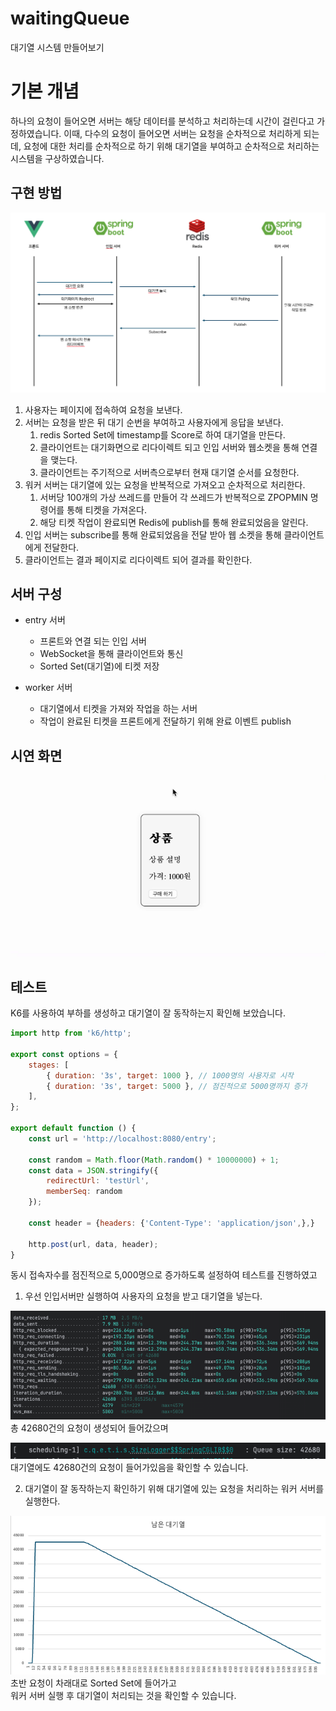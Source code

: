 # waitingQueue

대기열 시스템 만들어보기

# 기본 개념

하나의 요청이 들어오면 서버는 해당 데이터를 분석하고 처리하는데 시간이 걸린다고 가정하였습니다.
이때, 다수의 요청이 들어오면 서버는 요청을 순차적으로 처리하게 되는데,
요청에 대한 처리를 순차적으로 하기 위해 대기열을 부여하고 순차적으로 처리하는 시스템을 구상하였습니다.

## 구현 방법

![image1.png](./assets/image1.png)

1. 사용자는 페이지에 접속하여 요청을 보낸다.
2. 서버는 요청을 받은 뒤 대기 순번을 부여하고 사용자에게 응답을 보낸다.
   1. redis Sorted Set에 timestamp를 Score로 하여 대기열을 만든다. 
   2. 클라이언트는 대기화면으로 리다이렉트 되고 인입 서버와 웹소켓을 통해 연결을 맺는다.
   3. 클라이언트는 주기적으로 서버측으로부터 현재 대기열 순서를 요청한다.
3. 워커 서버는 대기열에 있는 요청을 반복적으로 가져오고 순차적으로 처리한다.
   1. 서버당 100개의 가상 쓰레드를 만들어 각 쓰레드가 반복적으로 ZPOPMIN 명령어를 통해 티켓을 가져온다.
   2. 해당 티켓 작업이 완료되면 Redis에 publish를 통해 완료되었음을 알린다.
4. 인입 서버는 subscribe를 통해 완료되었음을 전달 받아 웹 소켓을 통해 클라이언트에게 전달한다.
5. 클라이언트는 결과 페이지로 리다이렉트 되어 결과를 확인한다.

## 서버 구성

- entry 서버 
  - 프론트와 연결 되는 인입 서버
  - WebSocket을 통해 클라이언트와 통신
  - Sorted Set(대기열)에 티켓 저장 

- worker 서버
  - 대기열에서 티켓을 가져와 작업을 하는 서버 
  - 작업이 완료된 티켓을 프론트에게 전달하기 위해 완료 이벤트 publish


## 시연 화면

![image2.gif](assets/image2.gif)

## 테스트

K6를 사용하여 부하를 생성하고 대기열이 잘 동작하는지 확인해 보았습니다.   

```javascript
import http from 'k6/http';

export const options = {
    stages: [
        { duration: '3s', target: 1000 }, // 1000명의 사용자로 시작
        { duration: '3s', target: 5000 }, // 점진적으로 5000명까지 증가
    ],
};

export default function () {
    const url = 'http://localhost:8080/entry';

    const random = Math.floor(Math.random() * 10000000) + 1;
    const data = JSON.stringify({
        redirectUrl: 'testUrl',
        memberSeq: random
    });

    const header = {headers: {'Content-Type': 'application/json',},}

    http.post(url, data, header);
}
```

동시 접속자수를 점진적으로 5,000명으로 증가하도록 설정하여 테스트를 진행하였고   

1. 우선 인입서버만 실행하여 사용자의 요청을 받고 대기열을 넣는다.  

![image4.png](assets/image4.png)   
총 42680건의 요청이 생성되어 들어갔으며    

![image5.png](assets/image5.png)    
대기열에도 42680건의 요청이 들어가있음을 확인할 수 있습니다.  

2. 대기열이 잘 동작하는지 확인하기 위해 대기열에 있는 요청을 처리하는 워커 서버를 실행한다.   

![image7.png](assets/image7.png)    
초반 요청이 차래대로 Sorted Set에 들어가고     
워커 서버 실행 후 대기열이 처리되는 것을 확인할 수 있습니다.  
